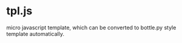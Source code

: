 tpl.js
======

micro javascript template, which can be converted to bottle.py style template automatically.
